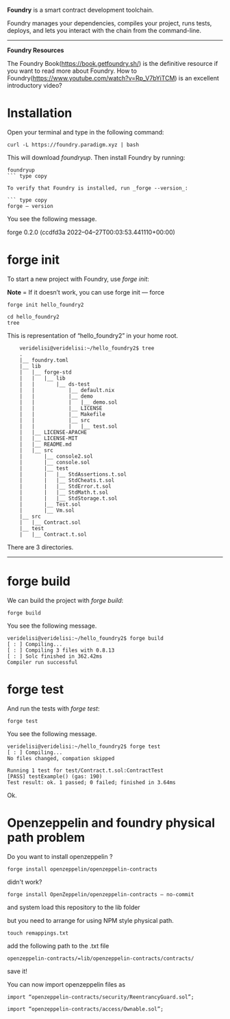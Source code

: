 **Foundry** is a smart contract development toolchain.

Foundry manages your dependencies, compiles your project, runs tests, deploys, and lets you interact with the chain from the command-line.

---

**Foundry Resources**

The Foundry Book(https://book.getfoundry.sh/) is the definitive resource if you want to read more about Foundry.
How to Foundry(https://www.youtube.com/watch?v=Rp_V7bYiTCM) is an excellent introductory video?

# Installation

Open your terminal and type in the following command:

``` type copy
curl -L https://foundry.paradigm.xyz | bash
```

This will download _foundryup_. Then install Foundry by running:

``` type copy
foundryup
``` type copy

To verify that Foundry is installed, run _forge --version_:

``` type copy
forge — version
```

You see the following message.

forge 0.2.0 (ccdfd3a 2022–04–27T00:03:53.441110+00:00)

# forge init

To start a new project with Foundry, use _forge init_:

**Note** = If it doesn’t work, you can use forge init — force

``` type copy
forge init hello_foundry2

cd hello_foundry2
tree
```
This is representation of “hello_foundry2” in your home root.

``` type copy
    veridelisi@veridelisi:~/hello_foundry2$ tree
    .
    |__ foundry.toml
    |__ lib
    |   |__ forge-std
    |   |   |__ lib
    |   |       |__ ds-test
    |   |           |__ default.nix
    |   |           |__ demo
    |   |           |   |__ demo.sol
    |   |           |__ LICENSE
    |   |           |__ Makefile
    |   |           |__ src
    |   |           |   |__ test.sol
    |   |__ LICENSE-APACHE
    |   |__ LICENSE-MIT
    |   |__ README.md
    |   |__ src
    |       |__ console2.sol
    |       |__ console.sol
    |       |__ test
    |       |   |__ StdAssertions.t.sol
    |       |   |__ StdCheats.t.sol
    |       |   |__ StdError.t.sol
    |       |   |__ StdMath.t.sol
    |       |   |__ StdStorage.t.sol
    |       |__ Test.sol
    |       |__ Vm.sol
    |__ src
    |   |__ Contract.sol
    |__ test
    |   |__ Contract.t.sol
```

There are 3 directories.

---

# forge build

We can build the project with _forge build_:

``` type copy
forge build
```

You see the following message.

``` type copy
veridelisi@veridelisi:~/hello_foundry2$ forge build
[ : ] Compiling...
[ : ] Compiling 3 files with 0.8.13
[ : ] Solc finished in 362.42ms
Compiler run successful

```

# forge test

And run the tests with _forge test_:

```type copy
forge test
```

You see the following message.

```type copy
veridelisi@veridelisi:~/hello_foundry2$ forge test
[ : ] Compiling...
No files changed, compation skipped

Running 1 test for test/Contract.t.sol:ContractTest
[PASS] testExample() (gas: 190)
Test result: ok. 1 passed; 0 failed; finished in 3.64ms
```

Ok.

# Openzeppelin and foundry physical path problem
Do you want to install openzeppelin ?

``` text copy
forge install openzeppelin/openzeppelin-contracts
```

didn't work?

``` text copy
forge install OpenZeppelin/openzeppelin-contracts — no-commit
```
and system load this repository to the lib folder

but you need to arrange for using NPM style physical path.

``` text copy
touch remappings.txt
```

add the following path to the .txt file

``` text copy
openzeppelin-contracts/=lib/openzeppelin-contracts/contracts/
```

save it!

You can now import openzeppelin files as

``` text copy
import “openzeppelin-contracts/security/ReentrancyGuard.sol”;

import “openzeppelin-contracts/access/Ownable.sol”;
```

